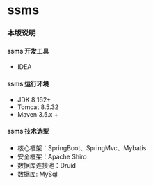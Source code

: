 ssms
======

### 本版说明
#### ssms 开发工具
- IDEA

#### ssms 运行环境
- JDK 8 162+
- Tomcat 8.5.32
- Maven 3.5.x +

#### ssms 技术选型
- 核心框架：SpringBoot、SpringMvc、Mybatis
- 安全框架：Apache Shiro
- 数据库连接池：Druid
- 数据库: MySql

